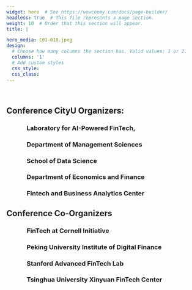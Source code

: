 ```yaml
---
widget: hero  # See https://wowchemy.com/docs/page-builder/
headless: true  # This file represents a page section.
weight: 10  # Order that this section will appear.
title: |

hero_media: C01-018.jpeg
design:
  # Choose how many columns the section has. Valid values: 1 or 2.
  columns: '1'
  # Add custom styles
  css_style:
  css_class:
---
```


<br>

## Conference CityU Organizers: 

### &emsp;&emsp;&emsp;             Laboratory for AI-Powered FinTech, 
###   &emsp;&emsp;&emsp;           Department of Management Sciences
###   &emsp;&emsp;&emsp;           School of Data Science
###   &emsp;&emsp;&emsp;           Department of Economics and Finance
###   &emsp;&emsp;&emsp;           Fintech and Business Analytics Center

## Conference Co-Organizers

###     &emsp;&emsp;&emsp;         FinTech at Cornell Initiative
###     &emsp;&emsp;&emsp;         Peking University Institute of Digital Finance
###     &emsp;&emsp;&emsp;         Stanford Advanced FinTech Lab
###     &emsp;&emsp;&emsp;         Tsinghua University Xinyuan FinTech Center